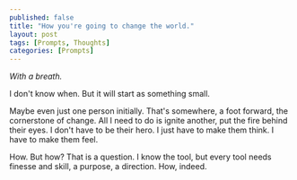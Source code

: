 ```yaml
---
published: false
title: "How you're going to change the world."
layout: post
tags: [Prompts, Thoughts]
categories: [Prompts]
---
```

_With a breath._ 

I don't know when. But it will start as something small. 

Maybe even just one person initially. That's somewhere, a foot forward, the cornerstone of change. All I need to do is ignite another, put the fire behind their eyes. I don't have to be their hero. I just have to make them think. I have to make them feel. 

How. But how? That is a question. I know the tool, but every tool needs finesse and skill, a purpose, a direction. How, indeed. 